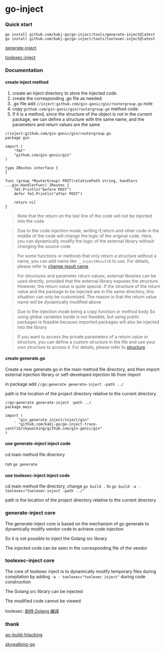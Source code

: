 # go-inject

### Quick start

```shell
go install github.com/kakj-go/go-inject/tools/generate-inject@latest
go install github.com/kakj-go/go-inject/tools/toolexec-inject@latest
```

[generate-inject](example%2Fgin-generate-inject%2FREADME.md)

[toolexec-inject](example%2Fgin-toolexec-inject%2FREADME.md)

### Documentation

#### create inject method

1. create an inject directory to store the injected code. 
2. create the corresponding .go file as needed. 
3. .go file add `//inject:github.com/gin-gonic/gin/routergroup.go` note
4. copy `github.com/gin-gonic/gin/routergroup.go` method code. 
5. If it is a method, since the structure of the object is not in the current package, we can define a structure with the same name, and the parameters and return values are the same

```golang
//inject:github.com/gin-gonic/gin/routergroup.go
package gin

import (
	"fmt"
	"github.com/gin-gonic/gin"
)

type IRoutes interface {
}

func (group *RouterGroup) POST(relativePath string, handlers ...gin.HandlerFunc) IRoutes {
	fmt.Println("before POST")
	defer fmt.Println("after POST")

	return nil
}
```

> Note that the return on the last line of the code will not be injected into the code

> Due to the code injection mode, writing if,return and other code in the middle of the code will change the logic of the original code. Here, you can dynamically modify the logic of the external library without changing the source code

> For some functions or methods that only return a structure without a name, you can add name like `__injectResult0` to use. For details, please refer to [change result name](example%2Fgin-toolexec-inject%2Finject%2Fgin)

> For structures and parameter return values, external libraries can be used directly, provided that the external library exposes the structure. However, the return value is quite special. If the structure of the return value and the package to be injected are in the same directory, this situation can only be customized. The reason is that the return value name will be dynamically modified above

> Due to the injection mode being a copy function or method body So using global variables inside is not feasible, but using public packages is feasible because imported packages will also be injected into the library

> If you want to access the private parameters of a return value or structure, you can define a custom structure in the file and use your own structure to access it. For details, please refer to [structure](example%2Fgin-toolexec-inject%2Finject%2Fgin%2Fgin.go)


#### create generate.go

Create a new generate.go in the main method file directory, and then import external injection library or self-developed injection lib from import

in package add `//go:generate generate-inject -path ../`

path is the location of the project directory relative to the current directory

```golang
//go:generate generate-inject -path ../
package main

import (
	_ "gin_generate_inject/inject/gin"
	_ "github.com/kakj-go/go-inject-trace-contrib/skywalking/github.com/gin-gonic/gin"
)
```

#### use generate-inject inject code
cd main method file directory

run `go generate`

#### use toolexec-inject inject code

cd main method file directory, change `go build .` to `go build -a -toolexec="toolexec-inject -path ../"`

path is the location of the project directory relative to the current directory

### generate-inject core

The generate-inject core is based on the mechanism of go generate to dynamically modify vendor code to achieve code injection

So it is not possible to inject the Golang src library

The injected code can be seen in the corresponding file of the vendor

### toolexec-inject core

The core of toolexec inject is to dynamically modify temporary files during compilation by adding `-a - toolexec="toolexec inject"` during code construction

The Golang src library can be injected

The modified code cannot be viewed

toolexec: [劫持 Golang 编译](https://www.anquanke.com/post/id/258431)

### thank

[go-build-hijacking](https://github.com/0x2E/go-build-hijacking)

[skywalking-go](https://github.com/apache/skywalking-go)